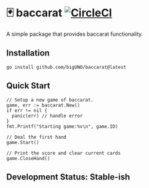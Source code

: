 # :black_joker: baccarat [![CircleCI](https://dl.circleci.com/status-badge/img/gh/bigUNO/baccarat/tree/main.svg?style=svg)](https://dl.circleci.com/status-badge/redirect/gh/bigUNO/baccarat/tree/main)

A simple package that provides baccarat functionality.

## Installation

```
go install github.com/bigUNO/baccarat@latest
```

## Quick Start

```golang
// Setup a new game of baccarat.
game, err := baccarat.New()
if err != nil {
  panic(err) // handle error
}
fmt.Printf("Starting game:%v\n", game.ID)

// Deal the first hand
game.Start()

// Print the score and clear current cards
game.CloseHand()
```

## Development Status: Stable-ish
